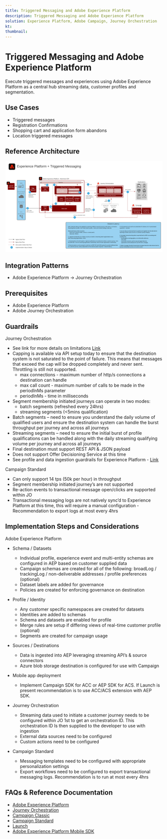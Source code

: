 ```yaml
---
title: Triggered Messaging and Adobe Experience Platform
description: Triggered Messaging and Adobe Experience Platform
solution: Experience Platform, Adobe Campaign, Journey Orchestration
kt: 
thumbnail: 
---
```


# Triggered Messaging and Adobe Experience Platform

Execute triggered messages and experiences using Adobe Experience Platform as a central hub streaming data, customer profiles and segmentation.

## Use Cases

* Triggered messages
* Registration Confirmations
* Shopping cart and application form abandons
* Location triggered messages

## Reference Architecture

![Triggered Messaging](assets/triggered.svg)

## Integration Patterns

* Adobe Experience Platform -> Journey Orchestration

## Prerequisites

* Adobe Experience Platform
* Adobe Journey Orchestration

## Guardrails

Journey Orchestration

* See link for more details on limitations [Link](https://experienceleague.adobe.com/docs/journeys/using/starting-with-journeys/limitations.html?lang=en#starting-with-journeys)
* Capping is available via API setup today to ensure that the destination system is not saturated to the point of failure.  This means that messages that exceed the cap will be dropped completely and never sent.  Throttling is still not supported.
  * max connections - maximum number of http/s connections a destination can handle
  * max call count - maximum number of calls to be made in the periodInMs parameter
  * periodInMs - time in milliseconds
* Segment membership initiated journeys can operate in two modes:
  * batch segments (refreshed every 24hrs)
  * streaming segments (<5mins qualification)
* Batch segments – need to ensure you understand the daily volume of qualified users and ensure the destination system can handle the burst throughput per journey and across all journeys
* Streaming segments – need to ensure the initial burst of profile qualifications can be handled along with the daily streaming qualifying volume per journey and across all journeys
* Final destination must support REST API & JSON payload
* Does not support Offer Decisioning Service at this time
* See profile and data ingestion guardrails for Experience Platform - [Link](https://experienceleague.adobe.com/docs/experience-platform/profile/guardrails.html?lang=en)

Campaign Standard

* Can only support 14 tps (50k per hour) in throughput
* Segment membership initiated journey’s are not supported
* Re-action events to transactional message open/clicks are supported within JO
* Transactional messaging logs are not natively sync’d to Experience Platform at this time, this will require a manual configuration - Recommendation to export logs at most every 4hrs




## Implementation Steps and Considerations

Adobe Experience Platform

* Schema / Datasets
  * Individual profile, experience event and multi-entity schemas are configured in AEP based on customer supplied data
  * Campaign schemas are created for all of the following: broadLog / trackingLog / non-deliverable addresses / profile preferences (optional)
  * Dataset labels are added for governance
  * Policies are created for enforcing governance on destination

* Profile / Identity
  * Any customer specific namespaces are created for datasets
  * Identities are added to schemas
  * Schema and datasets are enabled for profile
  * Merge rules are setup if differing views of real-time customer profile (optional)
  * Segments are created for campaign usage

* Sources / Destinations
  * Data is ingested into AEP leveraging streaming API’s & source connectors
  * Azure blob storage destination is configured for use with Campaign

* Mobile app deployment
  * Implement Campaign SDK for ACC or AEP SDK for ACS.  If Launch is present recommendation is to use ACC/ACS extension with AEP SDK.

* Journey Orchestration
  * Streaming data used to initiate a customer journey needs to be configured within JO 1st to get an orchestration ID.  This orchestration ID Is then supplied to the developer to use with ingestion
  * External data sources need to be configured
  * Custom actions need to be configured

* Campaign Standard
  * Messaging templates need to be configured with appropriate personalization settings
  * Export workflows need to be configured to export transactional messaging logs. Recommendation is to run at most every 4hrs


## FAQs & Reference Documentation

* [Adobe Experience Platform](https://experienceleague.adobe.com/docs/experience-platform.html?lang=en)
* [Journey Orchestration](https://experienceleague.adobe.com/docs/journey-orchestration.html?lang=en)
* [Campaign Classic](https://experienceleague.adobe.com/docs/campaign-classic.html?lang=en)
* [Campaign Standard](https://experienceleague.adobe.com/docs/campaign-standard.html?lang=en)
* [Launch](https://experienceleague.adobe.com/docs/launch.html?lang=en)
* [Adobe Experience Platform Mobile SDK](https://experienceleague.adobe.com/docs/mobile.html?lang=en)
